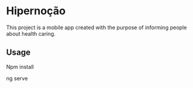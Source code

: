 # Hipernoção

This project is a mobile app created with the purpose of informing people about health caring.

## Usage

Npm install

ng serve
